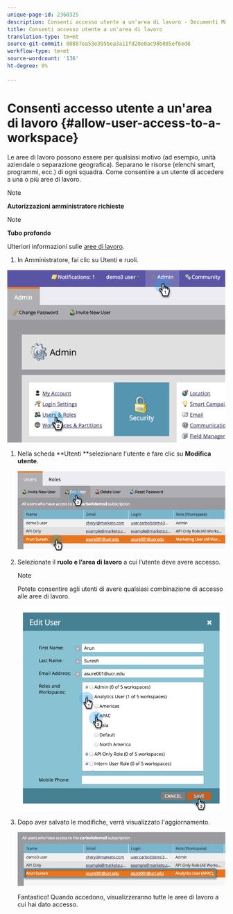 ```yaml
---
unique-page-id: 2360325
description: Consenti accesso utente a un'area di lavoro - Documenti Marketo - Documentazione prodotto
title: Consenti accesso utente a un'area di lavoro
translation-type: tm+mt
source-git-commit: 00887ea53e395bea3a11fd28e0ac98b085ef6ed8
workflow-type: tm+mt
source-wordcount: '136'
ht-degree: 0%

---
```



# Consenti accesso utente a un&#39;area di lavoro {#allow-user-access-to-a-workspace}

Le aree di lavoro possono essere per qualsiasi motivo (ad esempio, unità aziendale o separazione geografica). Separano le risorse (elenchi smart, programmi, ecc.) di ogni squadra. Come consentire a un utente di accedere a una o più aree di lavoro.

>[!NOTE]
>
>**Autorizzazioni amministratore richieste**

>[!NOTE]
>
>**Tubo profondo**
>
>Ulteriori informazioni sulle [aree di lavoro](understanding-workspaces-and-person-partitions.md).

1. In Amministratore, fai clic su Utenti e ruoli.

![](assets/image2014-9-17-11-3a2-3a32.png)

1. Nella scheda **Utenti **selezionare l&#39;utente e fare clic su **Modifica utente**.

   ![](assets/image2014-9-17-11-3a2-3a46.png)

1. Selezionate il **ruolo e l’area di lavoro** a cui l’utente deve avere accesso.

   >[!NOTE]
   >
   >Potete consentire agli utenti di avere qualsiasi combinazione di accesso alle aree di lavoro.

   ![](assets/image2014-9-17-11-3a3-3a16.png)

1. Dopo aver salvato le modifiche, verrà visualizzato l&#39;aggiornamento.

   ![](assets/image2014-9-17-11-3a3-3a31.png)

   Fantastico! Quando accedono, visualizzeranno tutte le aree di lavoro a cui hai dato accesso.

